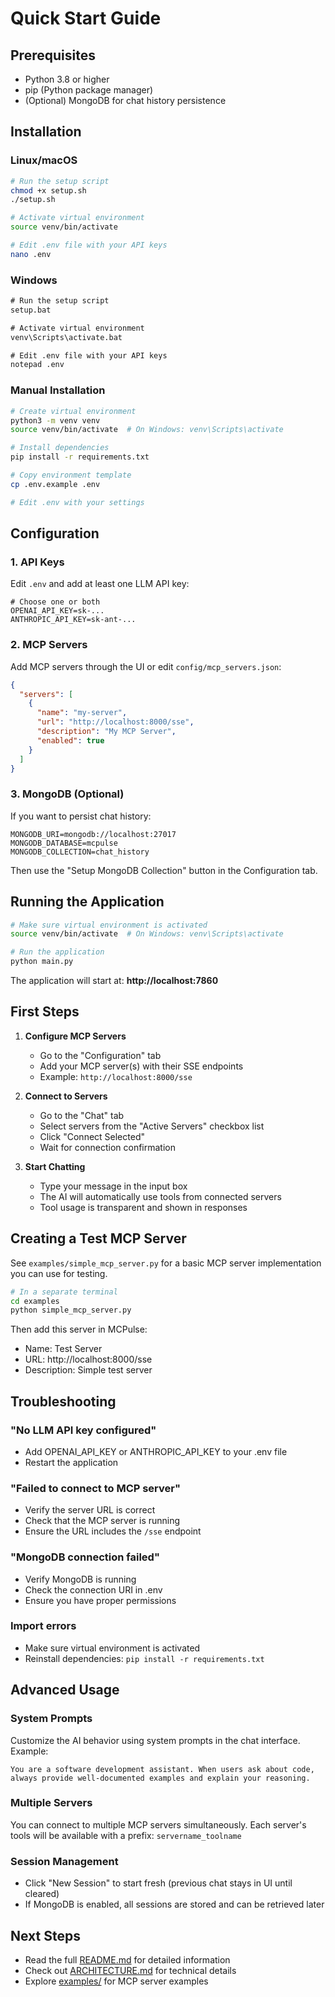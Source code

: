 # Quick Start Guide

## Prerequisites

- Python 3.8 or higher
- pip (Python package manager)
- (Optional) MongoDB for chat history persistence

## Installation

### Linux/macOS

```bash
# Run the setup script
chmod +x setup.sh
./setup.sh

# Activate virtual environment
source venv/bin/activate

# Edit .env file with your API keys
nano .env
```

### Windows

```cmd
# Run the setup script
setup.bat

# Activate virtual environment
venv\Scripts\activate.bat

# Edit .env file with your API keys
notepad .env
```

### Manual Installation

```bash
# Create virtual environment
python3 -m venv venv
source venv/bin/activate  # On Windows: venv\Scripts\activate

# Install dependencies
pip install -r requirements.txt

# Copy environment template
cp .env.example .env

# Edit .env with your settings
```

## Configuration

### 1. API Keys

Edit `.env` and add at least one LLM API key:

```env
# Choose one or both
OPENAI_API_KEY=sk-...
ANTHROPIC_API_KEY=sk-ant-...
```

### 2. MCP Servers

Add MCP servers through the UI or edit `config/mcp_servers.json`:

```json
{
  "servers": [
    {
      "name": "my-server",
      "url": "http://localhost:8000/sse",
      "description": "My MCP Server",
      "enabled": true
    }
  ]
}
```

### 3. MongoDB (Optional)

If you want to persist chat history:

```env
MONGODB_URI=mongodb://localhost:27017
MONGODB_DATABASE=mcpulse
MONGODB_COLLECTION=chat_history
```

Then use the "Setup MongoDB Collection" button in the Configuration tab.

## Running the Application

```bash
# Make sure virtual environment is activated
source venv/bin/activate  # On Windows: venv\Scripts\activate

# Run the application
python main.py
```

The application will start at: **http://localhost:7860**

## First Steps

1. **Configure MCP Servers**
   - Go to the "Configuration" tab
   - Add your MCP server(s) with their SSE endpoints
   - Example: `http://localhost:8000/sse`

2. **Connect to Servers**
   - Go to the "Chat" tab
   - Select servers from the "Active Servers" checkbox list
   - Click "Connect Selected"
   - Wait for connection confirmation

3. **Start Chatting**
   - Type your message in the input box
   - The AI will automatically use tools from connected servers
   - Tool usage is transparent and shown in responses

## Creating a Test MCP Server

See `examples/simple_mcp_server.py` for a basic MCP server implementation you can use for testing.

```bash
# In a separate terminal
cd examples
python simple_mcp_server.py
```

Then add this server in MCPulse:
- Name: Test Server
- URL: http://localhost:8000/sse
- Description: Simple test server

## Troubleshooting

### "No LLM API key configured"
- Add OPENAI_API_KEY or ANTHROPIC_API_KEY to your .env file
- Restart the application

### "Failed to connect to MCP server"
- Verify the server URL is correct
- Check that the MCP server is running
- Ensure the URL includes the `/sse` endpoint

### "MongoDB connection failed"
- Verify MongoDB is running
- Check the connection URI in .env
- Ensure you have proper permissions

### Import errors
- Make sure virtual environment is activated
- Reinstall dependencies: `pip install -r requirements.txt`

## Advanced Usage

### System Prompts

Customize the AI behavior using system prompts in the chat interface. Example:

```
You are a software development assistant. When users ask about code,
always provide well-documented examples and explain your reasoning.
```

### Multiple Servers

You can connect to multiple MCP servers simultaneously. Each server's tools will be available with a prefix: `servername_toolname`

### Session Management

- Click "New Session" to start fresh (previous chat stays in UI until cleared)
- If MongoDB is enabled, all sessions are stored and can be retrieved later

## Next Steps

- Read the full [README.md](README.md) for detailed information
- Check out [ARCHITECTURE.md](ARCHITECTURE.md) for technical details
- Explore [examples/](examples/) for MCP server examples
